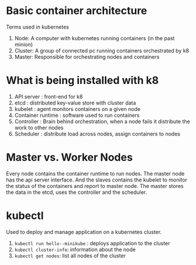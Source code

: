 # Basic container architecture

Terms used in kubernetes
1. Node: A computer with kubernetes running containers (in the past minion)
2. Cluster: A group of connected pc running containers orchestrated by k8
3. Master: Responsible for orchestrating nodes and containers
   

# What is being installed with k8
1. API server : front-end for k8
2. etcd : distributed key-value store with cluster data
3. kubelet : agent monitors containers on a given node 
4. Container runtime : software used to run containers
5. Controller : Brain behind orchestration, when a node fails it distribute the work to other nodes
6. Scheduler : distribute load across nodes, assign containers to nodes

# Master vs. Worker Nodes 
Every node contains the container runtime to run nodes. The master node has
the api server interface. And the slaves contains the kubelet to  monitor the
status of the containers and report to master node. The master stores the data
in the etcd, uses the controller and  the scheduler.

# kubectl
Used to deploy and manage application on a kubernetes cluster. 
1. `kubectl run hello--minikube` : deploys application to the cluster
2. `kubectl cluster-info`: information about the node 
3. `kubectl get nodes`: list all nodes of the cluster

